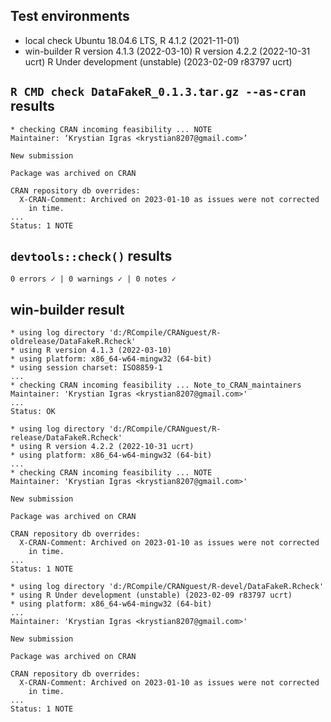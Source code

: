 ## Test environments
* local check
  Ubuntu 18.04.6 LTS, R 4.1.2 (2021-11-01)
* win-builder
  R version 4.1.3 (2022-03-10)
  R version 4.2.2 (2022-10-31 ucrt)
  R Under development (unstable) (2023-02-09 r83797 ucrt)

## `R CMD check DataFakeR_0.1.3.tar.gz --as-cran` results

```
* checking CRAN incoming feasibility ... NOTE
Maintainer: ‘Krystian Igras <krystian8207@gmail.com>’

New submission

Package was archived on CRAN

CRAN repository db overrides:
  X-CRAN-Comment: Archived on 2023-01-10 as issues were not corrected
    in time.
...
Status: 1 NOTE
```

## `devtools::check()` results

```
0 errors ✓ | 0 warnings ✓ | 0 notes ✓
```

## win-builder result

```
* using log directory 'd:/RCompile/CRANguest/R-oldrelease/DataFakeR.Rcheck'
* using R version 4.1.3 (2022-03-10)
* using platform: x86_64-w64-mingw32 (64-bit)
* using session charset: ISO8859-1
...
* checking CRAN incoming feasibility ... Note_to_CRAN_maintainers
Maintainer: 'Krystian Igras <krystian8207@gmail.com>'
...
Status: OK
```

```
* using log directory 'd:/RCompile/CRANguest/R-release/DataFakeR.Rcheck'
* using R version 4.2.2 (2022-10-31 ucrt)
* using platform: x86_64-w64-mingw32 (64-bit)
...
* checking CRAN incoming feasibility ... NOTE
Maintainer: 'Krystian Igras <krystian8207@gmail.com>'

New submission

Package was archived on CRAN

CRAN repository db overrides:
  X-CRAN-Comment: Archived on 2023-01-10 as issues were not corrected
    in time.
...
Status: 1 NOTE
```

```
* using log directory 'd:/RCompile/CRANguest/R-devel/DataFakeR.Rcheck'
* using R Under development (unstable) (2023-02-09 r83797 ucrt)
* using platform: x86_64-w64-mingw32 (64-bit)
...
Maintainer: 'Krystian Igras <krystian8207@gmail.com>'

New submission

Package was archived on CRAN

CRAN repository db overrides:
  X-CRAN-Comment: Archived on 2023-01-10 as issues were not corrected
    in time.
...
Status: 1 NOTE
```
